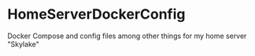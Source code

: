 # HomeServerDockerConfig

Docker Compose and config files among other things for my home server "Skylake"
